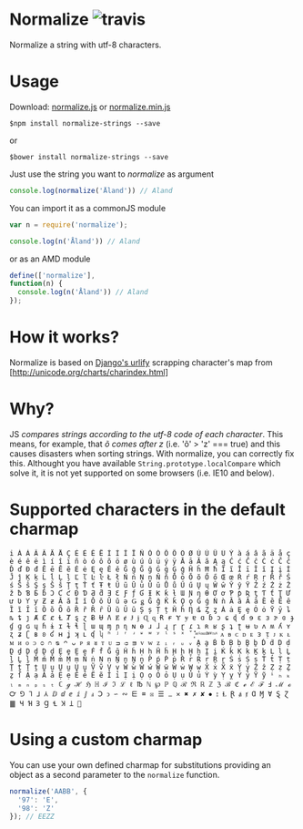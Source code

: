 # Normalize ![travis](https://travis-ci.org/tehsis/normalize.svg?branch=master)

Normalize a string with utf-8 characters.

# Usage

Download: [normalize.js](https://github.com/tehsis/normalize/blob/master/normalize.js) or [normalize.min.js](https://github.com/tehsis/normalize/blob/master/normalize.min.js)

```
$npm install normalize-strings --save
```

or

```
$bower install normalize-strings --save
```

Just use the string you want to *normalize* as argument

```javascript
console.log(normalize('Åland')) // Aland
```

You can import it as a commonJS module

```javascript
var n = require('normalize');

console.log(n('Åland')) // Aland
```

or as an AMD module

```javascript
define(['normalize'],
function(n) {
  console.log(n('Åland')) // Aland
});
```

# How it works?

Normalize is based on [Django's urlify](https://github.com/django/django/blob/master/django/contrib/admin/static/admin/js/urlify.js#L122) scrapping character's map from [http://unicode.org/charts/charindex.html]

# Why?

JS _compares strings according to the utf-8 code of each character_. This means, for example, that *õ comes after z* (i.e. 'õ' > 'z' === true)
and this causes disasters when sorting strings. With normalize, you can correctly fix this.
Althought you have available `String.prototype.localCompare` which solve it, it is not yet supported on some browsers (i.e. IE10 and below).

# Supported characters in the default charmap

```
i À Á Â Ã Ä Å Ç È É Ê Ë Ì Í Î Ï Ñ Ò Ó Ô Õ Ö Ø Ù Ú Û Ü Ý à á â ã ä å ç è é ê ë ì í î ï ñ ò ó ô õ ö ø ù ú û ü ý ÿ Ā ā Ă ă Ą ą Ć ć Ĉ ĉ Ċ ċ Č č Ď ď Đ đ Ē ē Ĕ ĕ Ė ė Ę ę Ě ě Ĝ ĝ Ğ ğ Ġ ġ Ģ ģ Ĥ ĥ Ħ ħ Ĩ ĩ Ī ī Ĭ ĭ Į į İ Ĵ ĵ Ķ ķ Ĺ ĺ Ļ ļ Ľ ľ Ŀ ŀ Ł ł Ń ń Ņ ņ Ň ň Ō ō Ŏ ŏ Ő ő Œ œ Ŕ ŕ Ŗ ŗ Ř ř Ś ś Ŝ ŝ Ş ş Š š Ţ ţ Ť ť Ŧ ŧ Ũ ũ Ū ū Ŭ ŭ Ů ů Ű ű Ų ų Ŵ ŵ Ŷ ŷ Ÿ Ź ź Ż ż Ž ž ƀ Ɓ Ƃ ƃ Ɔ Ƈ ƈ Ɖ Ɗ Ƌ ƌ Ǝ Ɛ Ƒ ƒ Ɠ Ɨ Ƙ ƙ ƚ Ɯ Ɲ ƞ Ɵ Ơ ơ Ƥ ƥ Ʀ ƫ Ƭ ƭ Ʈ Ư ư Ʋ Ƴ ƴ Ƶ ƶ Ǎ ǎ Ǐ ǐ Ǒ ǒ Ǔ ǔ ǝ Ǥ ǥ Ǧ ǧ Ǩ ǩ Ǫ ǫ Ǵ ǵ Ǹ ǹ Ȁ ȁ Ȃ ȃ Ȅ ȅ Ȇ ȇ Ȉ ȉ Ȋ ȋ Ȍ ȍ Ȏ ȏ Ȑ ȑ Ȓ ȓ Ȕ ȕ Ȗ ȗ Ș ș Ț ț Ȟ ȟ Ƞ ȡ Ȥ ȥ Ȧ ȧ Ȩ ȩ Ȯ ȯ Ȳ ȳ ȴ ȵ ȶ ȷ Ⱥ Ȼ ȼ Ƚ Ⱦ ȿ ɀ Ƀ Ʉ Ʌ Ɇ ɇ Ɉ ɉ Ɋ ɋ Ɍ ɍ Ɏ ɏ ɐ ɑ ɓ ɔ ɕ ɖ ɗ ɘ ɛ ɜ ɝ ɞ ɟ ɠ ɡ ɢ ɥ ɦ ɨ ɪ ɫ ɬ ɭ ɯ ɰ ɱ ɲ ɳ ɴ ɵ ɹ ɺ ɻ ɼ ɽ ɾ ɿ ʀ ʁ ʂ ʇ ʈ ʉ ʋ ʌ ʍ ʎ ʏ ʐ ʑ ʗ ʙ ʚ ʛ ʜ ʝ ʞ ʟ ʠ ʮ ʰ ʲ ʳ ʴ ʶ ʷ ʸ ˡ ˢ ˣ ̌ ̽ ͓ ͣ ͤ ͥ ͦ ͧ ͨ ͩ ͪ ͫ ͬ ͭ ͮ ͯ ᴀ ᴃ ᴄ ᴅ ᴇ ᴈ ᴉ ᴊ ᴋ ᴌ ᴍ ᴎ ᴏ ᴐ ᴑ ᴒ ᴓ ᴖ ᴗ ᴘ ᴙ ᴚ ᴛ ᴜ ᴝ ᴞ ᴟ ᴠ ᴡ ᴢ ᵢ ᵣ ᵤ ᵥ Ḁ ḁ Ḃ ḃ Ḅ ḅ Ḇ ḇ Ḋ ḋ Ḍ ḍ Ḏ ḏ Ḑ ḑ Ḓ ḓ Ḙ ḙ Ḛ ḛ Ḟ ḟ Ḡ ḡ Ḣ ḣ Ḥ ḥ Ḧ ḧ Ḩ ḩ Ḫ ḫ Ḭ ḭ Ḱ ḱ Ḳ ḳ Ḵ ḵ Ḷ ḷ Ḻ ḻ Ḽ ḽ Ḿ ḿ Ṁ ṁ Ṃ ṃ Ṅ ṅ Ṇ ṇ Ṉ ṉ Ṋ ṋ Ṕ ṕ Ṗ ṗ Ṙ ṙ Ṛ ṛ Ṟ ṟ Ṡ ṡ Ṣ ṣ Ṫ ṫ Ṭ ṭ Ṯ ṯ Ṱ ṱ Ṳ ṳ Ṵ ṵ Ṷ ṷ Ṽ ṽ Ṿ ṿ Ẁ ẁ Ẃ ẃ Ẅ ẅ Ẇ ẇ Ẉ ẉ Ẋ ẋ Ẍ ẍ Ẏ ẏ Ẑ ẑ Ẓ ẓ Ẕ ẕ ẛ Ạ ạ Ả ả Ẹ ẹ Ẻ ẻ Ẽ ẽ Ỉ ỉ Ị ị Ọ ọ Ỏ ỏ Ụ ụ Ủ ủ Ỳ ỳ Ỵ ỵ Ỷ ỷ Ỹ ỹ ⁱ ₕ ₖ ₗ ₘ ₙ ₚ ₛ ₜ ℂ ℊ ℋ ℌ ℍ ℐ ℑ ℒ ℓ ℔ ℕ ℘ ℙ ℚ ℛ ℜ ℝ ℤ ℨ ℬ ℭ ℯ ℰ ℱ Ⅎ ℳ ℴ ℺ ⅁ ⅂ ⅃ ⅄ ⅅ ⅆ ⅇ ⅈ ⅉ ⅎ Ↄ ↄ ∽ ∾ ⋿ ⌧ ☒ ☰ ⚊ ✕ ✖ ✗ ✘ ⦁ ⦂ Ɫ Ɽ ⱥ ⱦ Ɑ Ɱ Ɐ Ȿ Ɀ ䷀ Ɥ Ɦ Ɜ Ɡ Ɬ Ʞ Ʇ 
```

# Using a custom charmap

You can use your own defined charmap for substitutions providing an object as a second parameter to the `normalize` function.

```js
normalize('AABB', {
  '97': 'E',
  '98': 'Z'
}); // EEZZ
```
